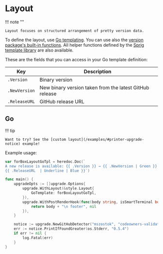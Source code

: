 # Layout

!!! note ""

    Layout focuses on structured arrangement of pretty version data.

To define the layout, use [Go templating](https://pkg.go.dev/html/template). You can use also the [version package's built-in functions](https://github.com/mszostok/version/blob/main/style/go-tpl-funcs.go). All helper functions defined by the [Sprig template library](https://masterminds.github.io/sprig/) are also available.

These are the fields that you can access in your Go template definition:

| Key           | Description                                             |
| ------------- | ------------------------------------------------------- |
| `.Version`    | Binary version                                          |
| `.NewVersion` | New binary version taken from the latest GitHub release |
| `.ReleaseURL` | GitHub release URL                                      |

## Go

!!! tip

    Want to try? See the [custom layout](/examples/#printer-upgrade-notice) example!

Example usage:

```go
var forBoxLayoutGoTpl = heredoc.Doc(`
A new release is available: {{ .Version }} → {{ .NewVersion | Green }}
{{ .ReleaseURL  | Underline | Blue }}`)

func main() {
	upgradeOpts := []upgrade.Options{
		upgrade.WithLayout(&style.Layout{
			GoTemplate: forBoxLayoutGoTpl,
		}),
		upgrade.WithPostRenderHook(func(body string, isSmartTerminal bool) (string, error) {
			return body + "\n footer", nil
		}),
	}

	notice := upgrade.NewGitHubDetector("mszostok", "codeowners-validator", upgradeOpts...)
	err := notice.PrintIfFoundGreater(os.Stderr, "0.5.4")
	if err != nil {
		log.Fatal(err)
	}
}
```
